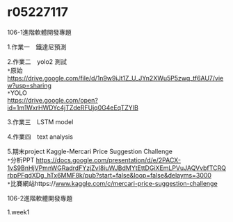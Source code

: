 # r05227117
106-1進階軟體開發專題



1.作業一　鐵達尼預測 <br>

2.作業二　yolo2 測試 <br>
     `*`原始<br>
        https://drive.google.com/file/d/1n9w9iJt1Z_U_JYn2XWu5P5zwq_tf6AU7/view?usp=sharing<br>
     `*`YOLO<br>
        https://drive.google.com/open?id=1m1WxrHWDYc4jTZdeRFUjq0G4eEqTZYIB<br>

3.作業三　LSTM model<br>


4.作業四　text analysis <br>

5.期末project Kaggle-Mercari Price Suggestion Challenge<br>
`*`分析PPT https://docs.google.com/presentation/d/e/2PACX-1vS9BnHjVPmnWGRadrdFYzjZvI8iuWJBdMYtEttDGiXEmLPVuJAQVvbfTCRQrbpPFqdXDg_hTx6MMF8k/pub?start=false&loop=false&delayms=3000<br>
`*`比賽網站https://www.kaggle.com/c/mercari-price-suggestion-challenge<br>


106-2進階軟體開發專題

1.week1
